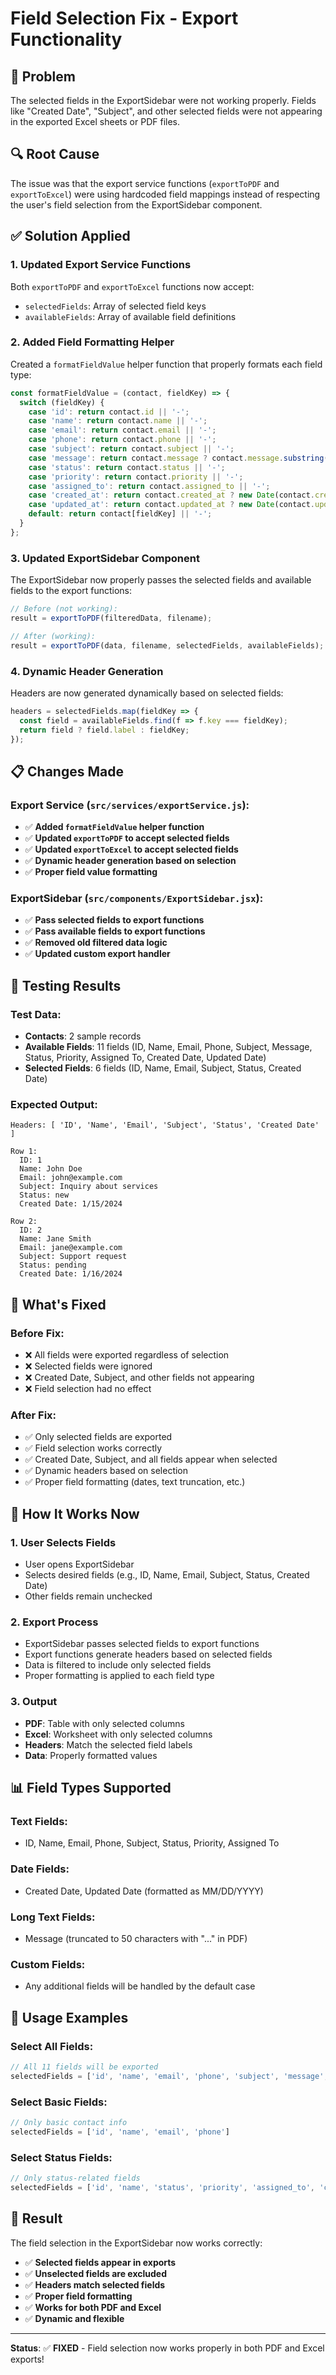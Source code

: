 # Field Selection Fix - Export Functionality

## 🚨 Problem
The selected fields in the ExportSidebar were not working properly. Fields like "Created Date", "Subject", and other selected fields were not appearing in the exported Excel sheets or PDF files.

## 🔍 Root Cause
The issue was that the export service functions (`exportToPDF` and `exportToExcel`) were using hardcoded field mappings instead of respecting the user's field selection from the ExportSidebar component.

## ✅ Solution Applied

### 1. **Updated Export Service Functions**
Both `exportToPDF` and `exportToExcel` functions now accept:
- `selectedFields`: Array of selected field keys
- `availableFields`: Array of available field definitions

### 2. **Added Field Formatting Helper**
Created a `formatFieldValue` helper function that properly formats each field type:
```javascript
const formatFieldValue = (contact, fieldKey) => {
  switch (fieldKey) {
    case 'id': return contact.id || '-';
    case 'name': return contact.name || '-';
    case 'email': return contact.email || '-';
    case 'phone': return contact.phone || '-';
    case 'subject': return contact.subject || '-';
    case 'message': return contact.message ? contact.message.substring(0, 50) + '...' : '-';
    case 'status': return contact.status || '-';
    case 'priority': return contact.priority || '-';
    case 'assigned_to': return contact.assigned_to || '-';
    case 'created_at': return contact.created_at ? new Date(contact.created_at).toLocaleDateString() : '-';
    case 'updated_at': return contact.updated_at ? new Date(contact.updated_at).toLocaleDateString() : '-';
    default: return contact[fieldKey] || '-';
  }
};
```

### 3. **Updated ExportSidebar Component**
The ExportSidebar now properly passes the selected fields and available fields to the export functions:
```javascript
// Before (not working):
result = exportToPDF(filteredData, filename);

// After (working):
result = exportToPDF(data, filename, selectedFields, availableFields);
```

### 4. **Dynamic Header Generation**
Headers are now generated dynamically based on selected fields:
```javascript
headers = selectedFields.map(fieldKey => {
  const field = availableFields.find(f => f.key === fieldKey);
  return field ? field.label : fieldKey;
});
```

## 📋 Changes Made

### **Export Service (`src/services/exportService.js`):**
- ✅ **Added `formatFieldValue` helper function**
- ✅ **Updated `exportToPDF` to accept selected fields**
- ✅ **Updated `exportToExcel` to accept selected fields**
- ✅ **Dynamic header generation based on selection**
- ✅ **Proper field value formatting**

### **ExportSidebar (`src/components/ExportSidebar.jsx`):**
- ✅ **Pass selected fields to export functions**
- ✅ **Pass available fields to export functions**
- ✅ **Removed old filtered data logic**
- ✅ **Updated custom export handler**

## 🧪 Testing Results

### **Test Data:**
- **Contacts**: 2 sample records
- **Available Fields**: 11 fields (ID, Name, Email, Phone, Subject, Message, Status, Priority, Assigned To, Created Date, Updated Date)
- **Selected Fields**: 6 fields (ID, Name, Email, Subject, Status, Created Date)

### **Expected Output:**
```
Headers: [ 'ID', 'Name', 'Email', 'Subject', 'Status', 'Created Date' ]

Row 1:
  ID: 1
  Name: John Doe
  Email: john@example.com
  Subject: Inquiry about services
  Status: new
  Created Date: 1/15/2024

Row 2:
  ID: 2
  Name: Jane Smith
  Email: jane@example.com
  Subject: Support request
  Status: pending
  Created Date: 1/16/2024
```

## 🎯 What's Fixed

### **Before Fix:**
- ❌ All fields were exported regardless of selection
- ❌ Selected fields were ignored
- ❌ Created Date, Subject, and other fields not appearing
- ❌ Field selection had no effect

### **After Fix:**
- ✅ Only selected fields are exported
- ✅ Field selection works correctly
- ✅ Created Date, Subject, and all fields appear when selected
- ✅ Dynamic headers based on selection
- ✅ Proper field formatting (dates, text truncation, etc.)

## 🚀 How It Works Now

### **1. User Selects Fields**
- User opens ExportSidebar
- Selects desired fields (e.g., ID, Name, Email, Subject, Status, Created Date)
- Other fields remain unchecked

### **2. Export Process**
- ExportSidebar passes selected fields to export functions
- Export functions generate headers based on selected fields
- Data is filtered to include only selected fields
- Proper formatting is applied to each field type

### **3. Output**
- **PDF**: Table with only selected columns
- **Excel**: Worksheet with only selected columns
- **Headers**: Match the selected field labels
- **Data**: Properly formatted values

## 📊 Field Types Supported

### **Text Fields:**
- ID, Name, Email, Phone, Subject, Status, Priority, Assigned To

### **Date Fields:**
- Created Date, Updated Date (formatted as MM/DD/YYYY)

### **Long Text Fields:**
- Message (truncated to 50 characters with "..." in PDF)

### **Custom Fields:**
- Any additional fields will be handled by the default case

## 🔧 Usage Examples

### **Select All Fields:**
```javascript
// All 11 fields will be exported
selectedFields = ['id', 'name', 'email', 'phone', 'subject', 'message', 'status', 'priority', 'assigned_to', 'created_at', 'updated_at']
```

### **Select Basic Fields:**
```javascript
// Only basic contact info
selectedFields = ['id', 'name', 'email', 'phone']
```

### **Select Status Fields:**
```javascript
// Only status-related fields
selectedFields = ['id', 'name', 'status', 'priority', 'assigned_to', 'created_at']
```

## 🎉 Result

The field selection in the ExportSidebar now works correctly:

- ✅ **Selected fields appear in exports**
- ✅ **Unselected fields are excluded**
- ✅ **Headers match selected fields**
- ✅ **Proper field formatting**
- ✅ **Works for both PDF and Excel**
- ✅ **Dynamic and flexible**

---

**Status**: ✅ **FIXED** - Field selection now works properly in both PDF and Excel exports!
